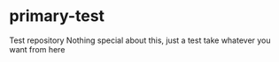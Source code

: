 # primary-test
Test repository
Nothing special about this, just a test
take whatever you want from here

